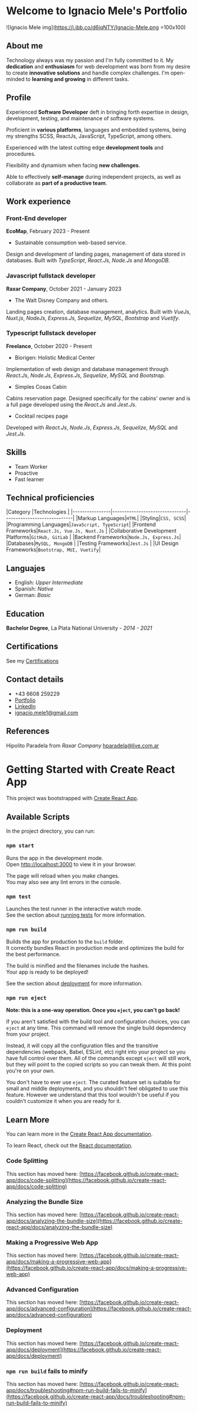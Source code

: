 # Welcome to Ignacio Mele's Portfolio

![Ignacio Mele  img](https://i.ibb.co/d6jqNTY/Ignacio-Mele.png =100x100)

## About me

Technology always was my passion and I'm fully committed to it. My **dedication** and **enthusiasm** for web development was born from my desire to create **innovative solutions** and handle complex challenges.
I'm open-minded to **learning and growing** in different tasks.

## Profile
Experienced **Software Developer** deft in bringing forth expertise in design, development, testing, and maintenance of software systems.

Proficient in **various platforms**, languages and embedded systems, being my strengths SCSS, ReactJs, JavaScript, TypeScript, among others. 

Experienced with the latest cutting edge **development tools** and procedures. 
 
Flexibility and dynamism when facing **new challenges**.

Able to effectively **self-manage** during independent projects, as well as
collaborate as **part of a productive team**.


## Work experience

### Front-End developer

**EcoMap**, February 2023 - Present

 - Sustainable consumption web-based service.

Design and development of landing pages, management of data stored in databases. Built with *TypeScript*, *React.Js*, *Node.Js* and *MongoDB*.

### Javascript fullstack developer
**Raxar Company**, October 2021 - January 2023

 - The Walt Disney Company and others.

Landing pages creation, database management, analytics. Built with *VueJs*, *Nuxt.js*, *NodeJs*, *Express.Js*, *Sequelize*, *MySQL*, *Bootstrap* and *Vuetify*.


### Typescript fullstack developer

**Freelance**, October 2020 - Present

 - Biorigen: Holistic Medical Center

 Implementation of web design and database management through *React.Js*, *Node.Js*, *Express.Js*, *Sequelize*, *MySQL* and *Bootstrap*.
 
 - Simples Cosas Cabin
 
 Cabins reservation page. Designed specifically for the cabins' owner and is a full page developed using the *React.Js* and *Jest.Js*.
 
 - Cocktail recipes page
  
  Developed with *React.Js*, *Node.Js*, *Express.Js*, *Sequelize*, *MySQL* and *Jest.Js*.

## Skills

 - Team Worker
 - Proactive
 - Fast learner

## Technical proficiencies
|Category                          |Technologies                         |
|----------------|-------------------------------|-----------------------------|
|Markup Languages|`HTML`|
|Styling|`CSS, SCSS`|
|Programming Languages|`JavaScript, TypeScript`|
|Frontend Frameworks|`React.Js, Vue.Js, Nuxt.Js`            |
|Collaborative Development Platforms|`GitHub, GitLab`        |
|Backend Frameworks|`Node.Js, Express.Js`|
|Databases|`MySQL, MongoDB`            |
|Testing Frameworks|`Jest.Js`            |
|UI Design Frameworks|`Bootstrap, MUI, Vuetify`|
 

## Languajes

 - English: *Upper Intermediate*
 - Spanish: *Native*
 - German: *Basic*

## Education
**Bachelor Degree**, La Plata National University - *2014 - 2021*

## Certifications

See my [Certifications](https://drive.google.com/drive/folders/1j_wPwSTEVSUyw3qXw66DLos3hZOxBYDm) 

## Contact details

 - +43 6608 259229
 - [Portfolio](https://ignacio-mele.netlify.app/)
 - [LinkedIn](https://www.linkedin.com/in/ignacio-mele/)
 - ignacio.mele1@gmail.com


## References

Hipolito Paradela from *Raxar Company*
hparadela@live.com.ar

# Getting Started with Create React App

This project was bootstrapped with [Create React App](https://github.com/facebook/create-react-app).

## Available Scripts

In the project directory, you can run:

### `npm start`

Runs the app in the development mode.\
Open [http://localhost:3000](http://localhost:3000) to view it in your browser.

The page will reload when you make changes.\
You may also see any lint errors in the console.

### `npm test`

Launches the test runner in the interactive watch mode.\
See the section about [running tests](https://facebook.github.io/create-react-app/docs/running-tests) for more information.

### `npm run build`

Builds the app for production to the `build` folder.\
It correctly bundles React in production mode and optimizes the build for the best performance.

The build is minified and the filenames include the hashes.\
Your app is ready to be deployed!

See the section about [deployment](https://facebook.github.io/create-react-app/docs/deployment) for more information.

### `npm run eject`

**Note: this is a one-way operation. Once you `eject`, you can't go back!**

If you aren't satisfied with the build tool and configuration choices, you can `eject` at any time. This command will remove the single build dependency from your project.

Instead, it will copy all the configuration files and the transitive dependencies (webpack, Babel, ESLint, etc) right into your project so you have full control over them. All of the commands except `eject` will still work, but they will point to the copied scripts so you can tweak them. At this point you're on your own.

You don't have to ever use `eject`. The curated feature set is suitable for small and middle deployments, and you shouldn't feel obligated to use this feature. However we understand that this tool wouldn't be useful if you couldn't customize it when you are ready for it.

## Learn More

You can learn more in the [Create React App documentation](https://facebook.github.io/create-react-app/docs/getting-started).

To learn React, check out the [React documentation](https://reactjs.org/).

### Code Splitting

This section has moved here: [https://facebook.github.io/create-react-app/docs/code-splitting](https://facebook.github.io/create-react-app/docs/code-splitting)

### Analyzing the Bundle Size

This section has moved here: [https://facebook.github.io/create-react-app/docs/analyzing-the-bundle-size](https://facebook.github.io/create-react-app/docs/analyzing-the-bundle-size)

### Making a Progressive Web App

This section has moved here: [https://facebook.github.io/create-react-app/docs/making-a-progressive-web-app](https://facebook.github.io/create-react-app/docs/making-a-progressive-web-app)

### Advanced Configuration

This section has moved here: [https://facebook.github.io/create-react-app/docs/advanced-configuration](https://facebook.github.io/create-react-app/docs/advanced-configuration)

### Deployment

This section has moved here: [https://facebook.github.io/create-react-app/docs/deployment](https://facebook.github.io/create-react-app/docs/deployment)

### `npm run build` fails to minify

This section has moved here: [https://facebook.github.io/create-react-app/docs/troubleshooting#npm-run-build-fails-to-minify](https://facebook.github.io/create-react-app/docs/troubleshooting#npm-run-build-fails-to-minify)
<!--stackedit_data:
eyJoaXN0b3J5IjpbNjQwNjkyMjY3LDY0Njg2ODg5N119
-->